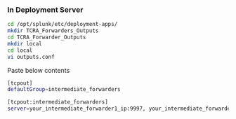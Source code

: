 ### In Deployment Server

```bash
cd /opt/splunk/etc/deployment-apps/
mkdir TCRA_Forwarders_Outputs
cd TCRA_Forwarder_Outputs
mkdir local
cd local
vi outputs.conf
```

Paste below contents

```bash
[tcpout]
defaultGroup=intermediate_forwarders

[tcpout:intermediate_forwarders]
server=your_intermediate_forwarder1_ip:9997, your_intermediate_forwarder2_ip:9997
```

